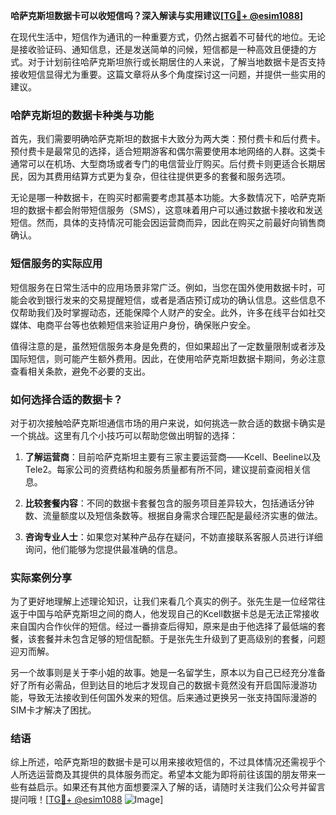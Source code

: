 **哈萨克斯坦数据卡可以收短信吗？深入解读与实用建议[[TG💪+ @esim1088](https://t.me/s/esim1088)]**

在现代生活中，短信作为通讯的一种重要方式，仍然占据着不可替代的地位。无论是接收验证码、通知信息，还是发送简单的问候，短信都是一种高效且便捷的方式。对于计划前往哈萨克斯坦旅行或长期居住的人来说，了解当地数据卡是否支持接收短信显得尤为重要。这篇文章将从多个角度探讨这一问题，并提供一些实用的建议。

### 哈萨克斯坦的数据卡种类与功能

首先，我们需要明确哈萨克斯坦的数据卡大致分为两大类：预付费卡和后付费卡。预付费卡是最常见的选择，适合短期游客和偶尔需要使用本地网络的人群。这类卡通常可以在机场、大型商场或者专门的电信营业厅购买。后付费卡则更适合长期居民，因为其费用结算方式更为复杂，但往往提供更多的套餐和服务选项。

无论是哪一种数据卡，在购买时都需要考虑其基本功能。大多数情况下，哈萨克斯坦的数据卡都会附带短信服务（SMS），这意味着用户可以通过数据卡接收和发送短信。然而，具体的支持情况可能会因运营商而异，因此在购买之前最好向销售商确认。

### 短信服务的实际应用

短信服务在日常生活中的应用场景非常广泛。例如，当您在国外使用数据卡时，可能会收到银行发来的交易提醒短信，或者是酒店预订成功的确认信息。这些信息不仅帮助我们及时掌握动态，还能保障个人财产的安全。此外，许多在线平台如社交媒体、电商平台等也依赖短信来验证用户身份，确保账户安全。

值得注意的是，虽然短信服务本身是免费的，但如果超出了一定数量限制或者涉及国际短信，则可能产生额外费用。因此，在使用哈萨克斯坦数据卡期间，务必注意查看相关条款，避免不必要的支出。

### 如何选择合适的数据卡？

对于初次接触哈萨克斯坦通信市场的用户来说，如何挑选一款合适的数据卡确实是一个挑战。这里有几个小技巧可以帮助您做出明智的选择：

1. **了解运营商**：目前哈萨克斯坦主要有三家主要运营商——Kcell、Beeline以及Tele2。每家公司的资费结构和服务质量都有所不同，建议提前查阅相关信息。
   
2. **比较套餐内容**：不同的数据卡套餐包含的服务项目差异较大，包括通话分钟数、流量额度以及短信条数等。根据自身需求合理匹配是最经济实惠的做法。
   
3. **咨询专业人士**：如果您对某种产品存在疑问，不妨直接联系客服人员进行详细询问，他们能够为您提供最准确的信息。

### 实际案例分享

为了更好地理解上述理论知识，让我们来看几个真实的例子。张先生是一位经常往返于中国与哈萨克斯坦之间的商人，他发现自己的Kcell数据卡总是无法正常接收来自国内合作伙伴的短信。经过一番排查后得知，原来是由于他选择了最低端的套餐，该套餐并未包含足够的短信配额。于是张先生升级到了更高级别的套餐，问题迎刃而解。

另一个故事则是关于李小姐的故事。她是一名留学生，原本以为自己已经充分准备好了所有必需品，但到达目的地后才发现自己的数据卡竟然没有开启国际漫游功能，导致无法接收到任何国外发来的短信。后来通过更换另一张支持国际漫游的SIM卡才解决了困扰。

### 结语

综上所述，哈萨克斯坦的数据卡是可以用来接收短信的，不过具体情况还需视乎个人所选运营商及其提供的具体服务而定。希望本文能为即将前往该国的朋友带来一些有益启示。如果还有其他方面想要深入了解的话，请随时关注我们公众号并留言提问哦！[[TG💪+ @esim1088](https://t.me/s/esim1088) ![Image](https://i.postimg.cc/4NQfJmqS/Snipaste-2025-05-13-00-14-12.png)]